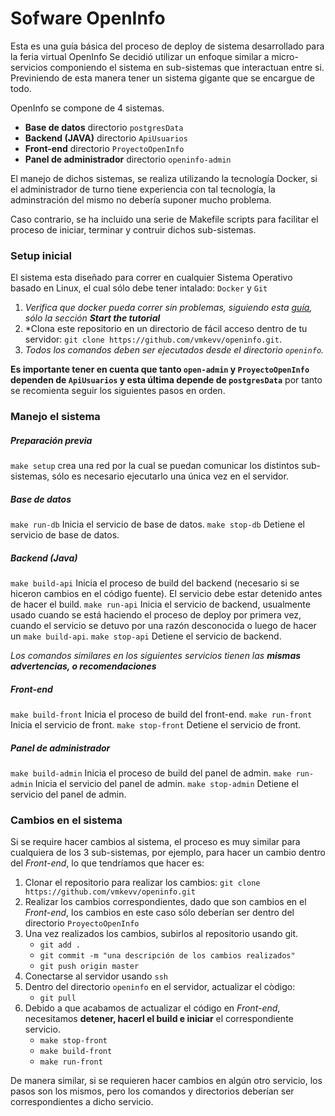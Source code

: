 # Sofware OpenInfo
Esta es una guía básica del proceso de deploy de sistema desarrollado para la feria virtual OpenInfo
Se decidió utilizar un enfoque similar a micro-servicios componiendo el sistema en sub-sistemas que interactuan entre si.
Previniendo de esta manera tener un sistema gigante que se encargue de todo.

OpenInfo se compone de 4 sistemas.

- **Base de datos** directorio `postgresData`
- **Backend (JAVA)** directorio `ApiUsuarios`
- **Front-end** directorio `ProyectoOpenInfo`
- **Panel de administrador** directorio `openinfo-admin`

El manejo de dichos sistemas, se realiza utilizando la tecnología Docker, si el administrador de turno tiene experiencia con tal tecnología, la adminstración del mismo no debería suponer mucho problema.

Caso contrario, se ha incluido una serie de Makefile scripts para facilitar el proceso de iniciar, terminar y contruir dichos sub-sistemas.

### Setup inicial
El sistema esta diseñado para correr en cualquier Sistema Operativo basado en Linux, el cual sólo debe tener intalado: `Docker` y `Git`

1. *Verifica que docker pueda correr sin problemas, siguiendo esta [guía](https://docs.docker.com/get-started/#start-the-tutorial), sólo la sección **Start the tutorial***
2. *Clona este repositorio en un directorio de fácil acceso dentro de tu servidor:
  `git clone https://github.com/vmkevv/openinfo.git`.
3. *Todos los comandos deben ser ejecutados desde el directorio `openinfo`.*

**Es importante tener en cuenta que tanto `open-admin` y `ProyectoOpenInfo` dependen de `ApiUsuarios` y esta última depende de `postgresData`** por tanto se recomienta seguir los siguientes pasos en orden. 

### Manejo el sistema
##### Preparación previa
`make setup` crea una red por la cual se puedan comunicar los distintos sub-sistemas, sólo es necesario ejecutarlo una única vez en el servidor.

##### Base de datos
`make run-db` Inicia el servicio de base de datos.
`make stop-db` Detiene el servicio de base de datos.

##### Backend (Java)
`make build-api` Inicia el proceso de build del backend (necesario si se hiceron cambios en el código fuente). El servicio debe estar detenido antes de hacer el build.
`make run-api` Inicia el servicio de backend, usualmente usado cuando se está haciendo el proceso de deploy por primera vez, cuando el servicio se detuvo por una razón desconocida o luego de hacer un `make build-api`.
`make stop-api` Detiene el servicio de backend.

*Los comandos similares en los siguientes servicios tienen las **mismas advertencias, o recomendaciones***

##### Front-end
`make build-front` Inicia el proceso de build del front-end.
`make run-front` Inicia el servicio de front.
`make stop-front` Detiene el servicio de front.

##### Panel de administrador
`make build-admin` Inicia el proceso de build del panel de admin.
`make run-admin` Inicia el servicio del panel de admin.
`make stop-admin` Detiene el servicio del panel de admin.

### Cambios en el sistema
Si se require hacer cambios al sistema, el proceso es muy similar para cualquiera de los 3 sub-sistemas, por ejemplo, para hacer un cambio dentro del *Front-end*, lo que tendríamos que hacer es:

1. Clonar el repositorio para realizar los cambios: `git clone https://github.com/vmkevv/openinfo.git`
2. Realizar los cambios correspondientes, dado que son cambios en el *Front-end*, los cambios en este caso sólo deberían ser dentro del directorio `ProyectoOpenInfo`
3. Una vez realizados los cambios, subirlos al repositorio usando git.
    - `git add .`
    - `git commit -m "una descripción de los cambios realizados"`
    - `git push origin master`
4. Conectarse al servidor usando `ssh`
5. Dentro del directorio `openinfo` en el servidor, actualizar el còdigo:
    - `git pull`
6. Debido a que acabamos de actualizar el código en *Front-end*, necesitamos **detener, hacerl el build e iniciar** el correspondiente servicio.
    - `make stop-front`
    - `make build-front`
    - `make run-front`

De manera similar, si se requieren hacer cambios en algún otro servicio, los pasos son los mismos, pero los comandos y directorios deberían ser correspondientes a dicho servicio.
